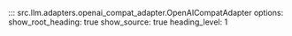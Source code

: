 ::: src.llm.adapters.openai_compat_adapter.OpenAICompatAdapter
    options:
        show_root_heading: true
        show_source: true
        heading_level: 1